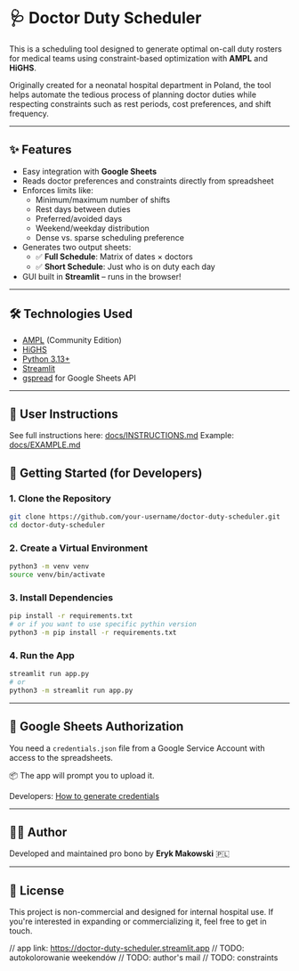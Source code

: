 # 🩺 Doctor Duty Scheduler

This is a scheduling tool designed to generate optimal on-call duty rosters for medical teams using constraint-based optimization with **AMPL** and **HiGHS**.

Originally created for a neonatal hospital department in Poland, the tool helps automate the tedious process of planning doctor duties while respecting constraints such as rest periods, cost preferences, and shift frequency.

---

## ✨ Features

- Easy integration with **Google Sheets**
- Reads doctor preferences and constraints directly from spreadsheet
- Enforces limits like:
  - Minimum/maximum number of shifts
  - Rest days between duties
  - Preferred/avoided days
  - Weekend/weekday distribution
  - Dense vs. sparse scheduling preference
- Generates two output sheets:
  - ✅ **Full Schedule**: Matrix of dates × doctors
  - ✅ **Short Schedule**: Just who is on duty each day
- GUI built in **Streamlit** – runs in the browser!

---

## 🛠️ Technologies Used

- [AMPL](https://ampl.com/) (Community Edition)
- [HiGHS](https://highs.dev/)
- [Python 3.13+](https://www.python.org/)
- [Streamlit](https://streamlit.io/)
- [gspread](https://github.com/burnash/gspread) for Google Sheets API

---

## 📘 User Instructions

See full instructions here: [docs/INSTRUCTIONS.md](docs/INSTRUCTIONS.md)
Example: [docs/EXAMPLE.md](docs/EXAMPLE.md)

## 🚀 Getting Started (for Developers)

### 1. Clone the Repository

```bash
git clone https://github.com/your-username/doctor-duty-scheduler.git
cd doctor-duty-scheduler
```

### 2. Create a Virtual Environment

```bash
python3 -m venv venv
source venv/bin/activate
```

### 3. Install Dependencies

```bash
pip install -r requirements.txt
# or if you want to use specific pythin version
python3 -m pip install -r requirements.txt
```

### 4. Run the App

```bash
streamlit run app.py
# or
python3 -m streamlit run app.py
```

---

## 🔐 Google Sheets Authorization

You need a `credentials.json` file from a Google Service Account with access to the spreadsheets.

📦 The app will prompt you to upload it.

Developers: [How to generate credentials](https://developers.google.com/workspace/guides/create-credentials)

---

## 👨‍⚕️ Author

Developed and maintained pro bono by **Eryk Makowski** 🇵🇱

---

## 🧪 License

This project is non-commercial and designed for internal hospital use. If you're interested in expanding or commercializing it, feel free to get in touch.

// app link: https://doctor-duty-scheduler.streamlit.app
// TODO: autokolorowanie weekendów
// TODO: author's mail
// TODO: constraints

